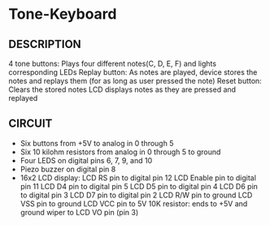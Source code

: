 # Tone-Keyboard
## DESCRIPTION
 4 tone buttons: Plays four different notes(C, D, E, F) and lights corresponding LEDs
 Replay button: As notes are played, device stores the notes and replays them (for as long as user pressed the note)
 Reset button: Clears the stored notes
 LCD displays notes as they are pressed and replayed
  
## CIRCUIT
- Six buttons from +5V to analog in 0 through 5
- Six 10 kilohm resistors from analog in 0 through 5 to ground
- Four LEDS on digital pins 6, 7, 9, and 10
- Piezo buzzer on digital pin 8
- 16x2 LCD display:
 LCD RS pin to digital pin 12
 LCD Enable pin to digital pin 11
 LCD D4 pin to digital pin 5
 LCD D5 pin to digital pin 4
 LCD D6 pin to digital pin 3
 LCD D7 pin to digital pin 2
 LCD R/W pin to ground
 LCD VSS pin to ground
 LCD VCC pin to 5V
 10K resistor:
 ends to +5V and ground
 wiper to LCD VO pin (pin 3)
